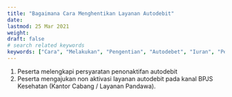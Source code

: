 ```yaml
---
title: "Bagaimana Cara Menghentikan Layanan Autodebit"
date: 
lastmod: 25 Mar 2021
weight: 
draft: false
# search related keywords
keywords: ["Cara", "Melakukan", "Pengentian", "Autodebet", "Iuran", "Peserta", "BPJS", "Kesehatan"]
---
```


1.	Peserta melengkapi persyaratan penonaktifan autodebit
2.  Peserta mengajukan non aktivasi layanan autodebit pada kanal BPJS Kesehatan (Kantor Cabang / Layanan Pandawa).
